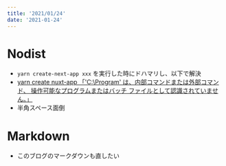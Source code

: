 ```yaml
---
title: '2021/01/24'
date: '2021-01-24'
---
```


# Nodist
- <code>yarn create-next-app xxx</code> を実行した時にドハマリし、以下で解決
- <a href="https://qiita.com/Yosuke_Sakaue/items/2756d0daaefaae1bfa5d">yarn create nuxt-app 「'C:\Program' は、内部コマンドまたは外部コマンド、 操作可能なプログラムまたはバッチ ファイルとして認識されていません。」</a>
- 半角スペース面倒

# Markdown
- このブログのマークダウンも直したい